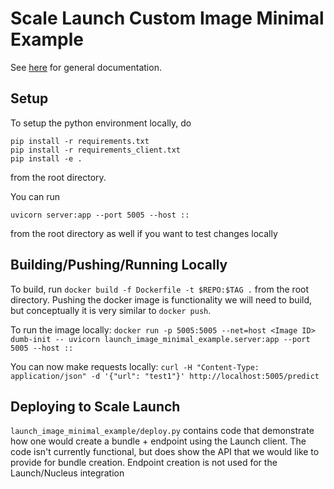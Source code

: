 # Scale Launch Custom Image Minimal Example

See [here](https://scaleapi.github.io/launch-python-client/guides/custom_docker_images/) for general documentation.

## Setup

To setup the python environment locally, do 

```
pip install -r requirements.txt
pip install -r requirements_client.txt
pip install -e .

```

from the root directory.

You can run 

```
uvicorn server:app --port 5005 --host ::
```

from the root directory as well if you want to test changes locally

## Building/Pushing/Running Locally

To build, run `docker build -f Dockerfile -t $REPO:$TAG .` from the root directory. Pushing the docker image
is functionality we will need to build, but conceptually it is very similar to `docker push`.

To run the image locally:
`docker run -p 5005:5005 --net=host <Image ID> dumb-init -- uvicorn launch_image_minimal_example.server:app --port 5005 --host ::`

You can now make requests locally:
`curl -H "Content-Type: application/json" -d '{"url": "test1"}' http://localhost:5005/predict`

## Deploying to Scale Launch

`launch_image_minimal_example/deploy.py` contains code that demonstrate how one would create a bundle + endpoint using the Launch client.
The code isn't currently functional, but does show the API that we would like to provide for bundle creation. Endpoint creation is not used for the Launch/Nucleus integration